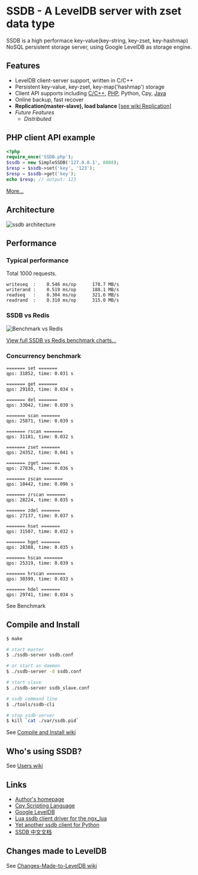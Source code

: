 # SSDB - A LevelDB server with zset data type

SSDB is a high performace key-value(key-string, key-zset, key-hashmap) NoSQL persistent storage server, using Google LevelDB as storage engine. 

## Features

* LevelDB client-server support, written in C/C++
* Persistent key-value, key-zset, key-map('hashmap') storage
* Client API supports including [C/C++](https://github.com/ideawu/ssdb/wiki/Documentation_C_API), [PHP](https://github.com/ideawu/ssdb/wiki/Documentation_PHP_API), Python, Cpy, [Java](https://github.com/ideawu/ssdb/wiki/Documentation_Java_API)
* Online backup, fast recover
* **Replication(master-slave), load balance** [\[see wiki Replication\]](https://github.com/ideawu/ssdb/wiki/Replication)
* <i>Future Features</i>
  * <i>Distributed</i>

## PHP client API example

```php
<?php
require_once('SSDB.php');
$ssdb = new SimpleSSDB('127.0.0.1', 8888);
$resp = $ssdb->set('key', '123');
$resp = $ssdb->get('key');
echo $resp; // output: 123
```

[More...](https://github.com/ideawu/ssdb/wiki/Documentation_PHP_API)

## Architecture

![ssdb architecture](https://a248.e.akamai.net/camo.github.com/305d969fb81bb1f1c73eb205e4afa096c9b2b8c0/687474703a2f2f7777772e6964656177752e636f6d2f737364622f737364622e706e67)

## Performance

### Typical performance

Total 1000 requests.

```
writeseq  :    0.546 ms/op      178.7 MB/s
writerand :    0.519 ms/op      188.1 MB/s
readseq   :    0.304 ms/op      321.6 MB/s
readrand  :    0.310 ms/op      315.0 MB/s
```

### SSDB vs Redis

![Benchmark vs Redis](https://a248.e.akamai.net/camo.github.com/e4f078b24ac603f4af874c3fbac6f9908d521e20/687474703a2f2f7777772e6964656177752e636f6d2f737364622f737364622d76732d72656469732e706e67)

[View full SSDB vs Redis benchmark charts...](http://www.ideawu.com/ssdb/)

### Concurrency benchmark

```
======= set =======
qps: 31852, time: 0.031 s

======= get =======
qps: 29103, time: 0.034 s

======= del =======
qps: 33042, time: 0.030 s

======= scan =======
qps: 25871, time: 0.039 s

======= rscan =======
qps: 31181, time: 0.032 s

======= zset =======
qps: 24352, time: 0.041 s

======= zget =======
qps: 27836, time: 0.036 s

======= zscan =======
qps: 10442, time: 0.096 s

======= zrscan =======
qps: 28224, time: 0.035 s

======= zdel =======
qps: 27137, time: 0.037 s

======= hset =======
qps: 31507, time: 0.032 s

======= hget =======
qps: 28388, time: 0.035 s

======= hscan =======
qps: 25319, time: 0.039 s

======= hrscan =======
qps: 30399, time: 0.033 s

======= hdel =======
qps: 29741, time: 0.034 s
```

See Benchmark 

## Compile and Install

```sh
$ make

# start master
$ ./ssdb-server ssdb.conf

# or start as daemon
$ ./ssdb-server -d ssdb.conf

# start slave
$ ./ssdb-server ssdb_slave.conf

# ssdb command line
$ ./tools/ssdb-cli

# stop ssdb-server
$ kill `cat ./var/ssdb.pid`
```

See [Compile and Install wiki](https://github.com/ideawu/ssdb/wiki/Compile_and_Install)

## Who's using SSDB?

See [Users wiki](https://github.com/ideawu/ssdb/wiki/Users)

## Links

* [Author's homepage](http://www.ideawu.com/blog/)
* [Cpy Scripting Language](https://github.com/ideawu/cpy)
* [Google LevelDB](https://code.google.com/p/leveldb/)
* [Lua ssdb client driver for the ngx_lua](https://github.com/LazyZhu/lua-resty-ssdb)
* [Yet another ssdb client for Python](https://github.com/ifduyue/pyssdb)
* [SSDB 中文文档](http://www.ideawu.net/blog/category/ssdb)

## Changes made to LevelDB

See [Changes-Made-to-LevelDB wiki](https://github.com/ideawu/ssdb/wiki/Changes-Made-to-LevelDB)



